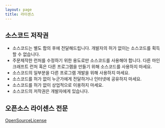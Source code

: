 ```yaml
---
layout: page
title: 라이센스
---
```


## 소스코드 저작권

- 소스코드는 별도 합의 후에 전달해드립니다. 개발자의 허가 없이는 소스코드를 획득할 수 없습니다.  
- 주문제작한 런처를 수정하기 위한 용도로만 소스코드를 사용해야 합니다. 다른 마인크래프트 런처 혹은 다른 프로그램을 만들기 위해 소스코드를 사용하지 마세요.
- 소스코드의 일부분을 다른 프로그램 개발을 위해 사용하지 마세요.
- 소스코드를 허가 없이 누군가에게 전달하거나 인터넷에 공유하지 마세요.
- 소스코드를 허가 없이 상업적으로 이용하지 마세요.
- 소스코드의 저작권은 개발자에게 있습니다. 

## 오픈소스 라이센스 전문

[OpenSourceLicense]({{site.url}}/pages/OpenSourceLicense)